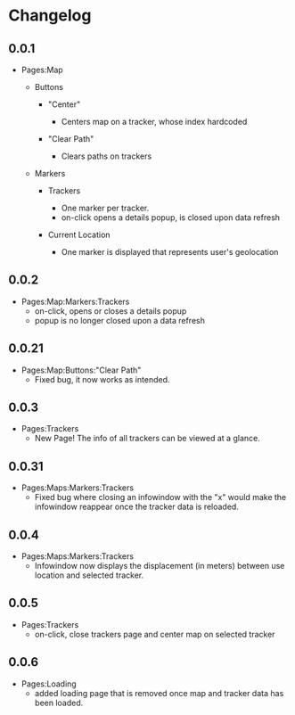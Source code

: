 # Changelog

## 0.0.1

- Pages:Map
    - Buttons
        - "Center"
            - Centers map on a tracker, whose index hardcoded

        - "Clear Path"
            - Clears paths on trackers

    - Markers
        - Trackers
            - One marker per tracker.
            - on-click opens a details popup, is closed upon data refresh

        - Current Location
            - One marker is displayed that represents user's geolocation

## 0.0.2

- Pages:Map:Markers:Trackers
    - on-click, opens or closes a details popup
    - popup is no longer closed upon a data refresh


## 0.0.21

- Pages:Map:Buttons:"Clear Path"
    - Fixed bug, it now works as intended.


## 0.0.3

- Pages:Trackers
    - New Page! The info of all trackers can be viewed at a glance.


## 0.0.31

- Pages:Maps:Markers:Trackers
    - Fixed bug where closing an infowindow with the "x" would make the infowindow reappear once the tracker data is reloaded.

## 0.0.4

- Pages:Maps:Markers:Trackers
    - Infowindow now displays the displacement (in meters) between use location and selected tracker.

## 0.0.5

- Pages:Trackers
    - on-click, close trackers page and center map on selected tracker

## 0.0.6

- Pages:Loading
    - added loading page that is removed once map and tracker data has been loaded.
